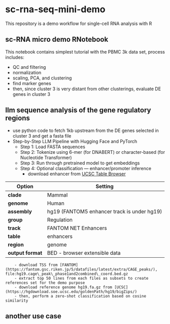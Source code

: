 # sc-rna-seq-mini-demo
This repository is a demo workflow for single-cell RNA analysis with R

## sc-RNA micro demo RNotebook
This notebook contains simplest tutorial with the PBMC 3k data set, process includes:
- QC and filtering
- normalization 
- scaling, PCA, and clustering 
- find marker genes
- then, since cluster 3 is very distant from other clusterings, evaluate DE genes in cluster 3

## llm sequence analysis of the gene regulatory regions
- use python code to fetch 1kb upstream from the DE genes selected in cluster 3 and get a fasta file
- Step-by-Step LLM Pipeline with Hugging Face and PyTorch
    -  Step 1: Load FASTA sequences
    -  Step 2: Tokenize using 6-mer (for DNABERT) or character-based (for Nucleotide Transformer)
    - Step 3: Run through pretrained model to get embeddings
    - Step 4: Optional classification — enhancer/promoter inference
        - download enhancer from [UCSC Table Browser](https://genome.ucsc.edu/cgi-bin/hgTables) 

| Option            | Setting                                     |
| ----------------- | ------------------------------------------- |
| **clade**         | Mammal                                      |
| **genome**        | Human                                       |
| **assembly**      | hg19 (FANTOM5 enhancer track is under hg19) |
| **group**         | Regulation                                  |
| **track**         | FANTOM NET Enhancers                           |
| **table**         | enhancers                                   |
| **region**        | genome                                      |
| **output format** | BED - browser extensible data               |
  
        - download TSS from [FANTOM](https://fantom.gsc.riken.jp/5/datafiles/latest/extra/CAGE_peaks/), file:hg19.cage\_peak\_phase1and2combined\_coord.bed.gz 
        - extract top 50 lines from each files as subsets to create references set for the demo purpose
        - download reference genome hg19.fa.gz from [UCSC](https://hgdownload.soe.ucsc.edu/goldenPath/hg19/bigZips/)
        - then, perform a zero-shot classification based on cosine similarity

## another use case   
